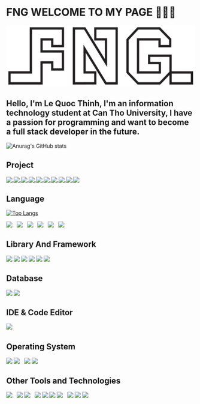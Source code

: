 # FNG WELCOME TO MY PAGE 👋👋👋

<img src="https://github.com/lequocthinh-Genesis/FNG-demo-1/blob/master/assets/img/FNG-logo.png?raw=true">

## Hello, I'm Le Quoc Thinh, I'm an information technology student at Can Tho University, I have a passion for programming and want to become a full stack developer in the future.

![Anurag's GitHub stats](https://github-readme-stats.vercel.app/api?username=lequocthink&show_icons=true&theme=tokyonight)

## Project

<a href="https://github.com/lequocthink/Blog_App">
  <!-- Change the `github-readme-stats.anuraghazra1.vercel.app` to `github-readme-stats.vercel.app`  -->
  <img align="center" src="https://github-readme-stats.anuraghazra1.vercel.app/api/pin/?username=lequocthink&repo=Blog_App&theme=merko" />
</a>

<a href="https://github.com/lequocthink/Social_Network">
  <!-- Change the `github-readme-stats.anuraghazra1.vercel.app` to `github-readme-stats.vercel.app`  -->
  <img align="center" src="https://github-readme-stats.anuraghazra1.vercel.app/api/pin/?username=lequocthink&repo=Social_Network&theme=gruvbox" />
</a>

<a href="https://github.com/lequocthink/Tour_Review_App">
  <!-- Change the `github-readme-stats.anuraghazra1.vercel.app` to `github-readme-stats.vercel.app`  -->
  <img align="center" src="https://github-readme-stats.anuraghazra1.vercel.app/api/pin/?username=lequocthink&repo=Tour_Review_App&theme=dark" />
</a>

<a href="https://github.com/lequocthink/Chat_App">
  <!-- Change the `github-readme-stats.anuraghazra1.vercel.app` to `github-readme-stats.vercel.app`  -->
  <img align="center" src="https://github-readme-stats.anuraghazra1.vercel.app/api/pin/?username=lequocthink&repo=Chat_App&theme=onedark" />
</a>

<a href="https://github.com/lequocthink/Pokemon_Game">
  <!-- Change the `github-readme-stats.anuraghazra1.vercel.app` to `github-readme-stats.vercel.app`  -->
  <img align="center" src="https://github-readme-stats.anuraghazra1.vercel.app/api/pin/?username=lequocthink&repo=Pokemon_Game&theme=cobalt" />
</a>

<a href="https://github.com/lequocthink/Paint_App">
  <!-- Change the `github-readme-stats.anuraghazra1.vercel.app` to `github-readme-stats.vercel.app`  -->
  <img align="center" src="https://github-readme-stats.anuraghazra1.vercel.app/api/pin/?username=lequocthink&repo=Paint_App&theme=synthwave" />
</a>

<a href="https://github.com/lequocthink/Image_Gallery">
  <!-- Change the `github-readme-stats.anuraghazra1.vercel.app` to `github-readme-stats.vercel.app`  -->
  <img align="center" src="https://github-readme-stats.anuraghazra1.vercel.app/api/pin/?username=lequocthink&repo=Image_Gallery&theme=highcontrast" />
</a>

<a href="https://github.com/lequocthink/Robot_Model_Viewer">
  <!-- Change the `github-readme-stats.anuraghazra1.vercel.app` to `github-readme-stats.vercel.app`  -->
  <img align="center" src="https://github-readme-stats.anuraghazra1.vercel.app/api/pin/?username=lequocthink&repo=Robot_Model_Viewer&theme=dracula" />
</a>

<a href="https://github.com/lequocthink/Tiktok_UI">
  <!-- Change the `github-readme-stats.anuraghazra1.vercel.app` to `github-readme-stats.vercel.app`  -->
  <img align="center" src="https://github-readme-stats.anuraghazra1.vercel.app/api/pin/?username=lequocthink&repo=Tiktok_UI&theme=merko" />
</a>

<a href="https://github.com/lequocthink/CRUD_NodeJS">
  <!-- Change the `github-readme-stats.anuraghazra1.vercel.app` to `github-readme-stats.vercel.app`  -->
  <img align="center" src="https://github-readme-stats.anuraghazra1.vercel.app/api/pin/?username=lequocthink&repo=CRUD_NodeJS&theme=gruvbox" />
</a>

## Language

[![Top Langs](https://github-readme-stats.vercel.app/api/top-langs/?username=lequocthink&langs_count=8&theme=tokyonight)](https://github.com/anuraghazra/github-readme-stats)

<span> 
  <img src="https://img.shields.io/badge/-HTML5-cccccc?style=flat&logo=HTML5" height="30px"> &nbsp;
  <img src="https://img.shields.io/badge/-CSS-cccccc?style=flat&logo=CSS3&logoColor=1572B6" height="30px"> &nbsp;
  <img src="https://img.shields.io/badge/-JavaScript-cccccc?style=flat&logo=javascript" height="30px"> &nbsp;
  <img src="https://img.shields.io/badge/-Java-cccccc?style=flat&logo=Java&logoColor=007396" height="30px"> &nbsp;
  <img src="https://img.shields.io/badge/-C-cccccc?style=flat&logo=C" height="30px"> &nbsp;
  <img src="https://img.shields.io/badge/-PHP-cccccc?style=flat&logo=PHP" height="30px"> &nbsp;
</span>

## Library And Framework

<span>
  <img src="https://img.shields.io/badge/Express.js-000000?style=for-the-badge&logo=express&logoColor=white">
  <img src="https://img.shields.io/badge/Yarn-2C8EBB?style=for-the-badge&logo=yarn&logoColor=white">
  <img src="https://img.shields.io/badge/npm-CB3837?style=for-the-badge&logo=npm&logoColor=white">
  <img src="https://img.shields.io/badge/Node.js-339933?style=for-the-badge&logo=nodedotjs&logoColor=white">
  <img src="https://img.shields.io/badge/React-20232A?style=for-the-badge&logo=react&logoColor=61DAFB">
  <img src="https://img.shields.io/badge/-Bootstrap-cccccc?style=flat&logo=bootstrap&logoColor=563D7C" height="30px">
</span>

## Database
<span>
  <img src="https://img.shields.io/badge/-MySQL-cccccc?style=flat&logo=MySQL" height="30px">
  <img src="https://img.shields.io/badge/MongoDB-4EA94B?style=for-the-badge&logo=mongodb&logoColor=white">
</span>

## IDE & Code Editor

<span>
  <img src="https://img.shields.io/badge/-Visual%20Studio%20Code-cccccc?style=flat&logo=visual-studio-code&logoColor=007ACC" height="30px">
</span>

## Operating System 
<span>
  <img src="https://img.shields.io/badge/Linux-FCC624?style=for-the-badge&logo=linux&logoColor=black">
  <img src="https://img.shields.io/badge/-Ubuntu-cccccc?style=flat&logo=Ubuntu" height="30px"> &nbsp;
  <img src="https://img.shields.io/badge/-Windows-cccccc?style=flat&logo=Windows" height="30px">
  <img src="https://img.shields.io/badge/Android-3DDC84?style=for-the-badge&logo=android&logoColor=white">
</span>

## Other Tools and Technologies
<span>
  <img src="https://img.shields.io/badge/-Git-cccccc?style=flat&logo=Git" height="30px"> &nbsp;
  <img src="https://img.shields.io/badge/Postman-FF6C37?style=for-the-badge&logo=Postman&logoColor=white">
  <img src="https://img.shields.io/badge/-Xampp-cccccc?style=flat&logo=Xampp" height="30px"> &nbsp;
  <img src="https://img.shields.io/badge/Git-F05032?style=for-the-badge&logo=git&logoColor=white">
  <img src="https://img.shields.io/badge/Sass-CC6699?style=for-the-badge&logo=sass&logoColor=white">
  <img src="https://img.shields.io/badge/json-5E5C5C?style=for-the-badge&logo=json&logoColor=white">
  <img src="https://img.shields.io/badge/-Jquey-cccccc?style=flat&logo=JQuery" height="30px">  &nbsp;
  <img src="https://img.shields.io/badge/React_Router-CA4245?style=for-the-badge&logo=react-router&logoColor=white">
  <img src="https://img.shields.io/badge/styled--components-DB7093?style=for-the-badge&logo=styled-components&logoColor=white">
  <img src="https://img.shields.io/badge/-Font_Awesome-cccccc?style=flat&logo=Font_Awesome" height="30px">
</span>
